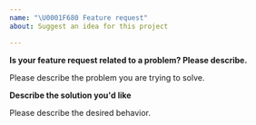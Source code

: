```yaml
---
name: "\U0001F680 Feature request"
about: Suggest an idea for this project

---
```


<!--
Thank you for suggesting an idea to make Node.js better.

Please fill in as much of the template below as you're able.
-->

**Is your feature request related to a problem? Please describe.**

Please describe the problem you are trying to solve.

**Describe the solution you'd like**

Please describe the desired behavior.